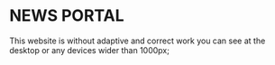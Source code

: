 # NEWS PORTAL

This website is without adaptive and correct work you can see at the desktop or any devices wider than 1000px;